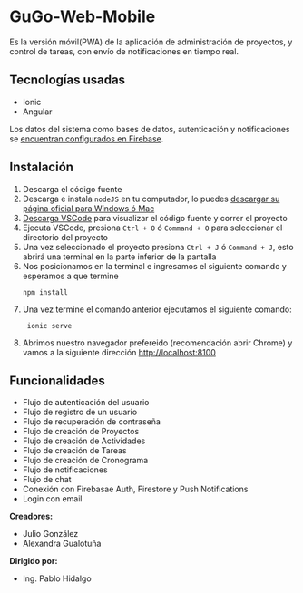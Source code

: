 # GuGo-Web-Mobile

Es la versión móvil(PWA) de la aplicación de administración de proyectos, y control de tareas, con envío de notificaciones en tiempo real.

## Tecnologías usadas

- Ionic
- Angular
  

Los datos del sistema como bases de datos, autenticación y notificaciones se [encuentran configurados en Firebase](https://firebase.google.com/).

## Instalación


1. Descarga el código fuente
2. Descarga e instala `nodeJS` en tu computador, lo puedes [descargar su página oficial para Windows ó Mac](https://nodejs.org/es/download/)
3. [Descarga VSCode](https://code.visualstudio.com/download) para visualizar el código fuente y correr el proyecto
4. Ejecuta VSCode, presiona `Ctrl + O` ó `Command + O` para seleccionar el directorio del proyecto
5. Una vez seleccionado el proyecto presiona `Ctrl + J` ó `Command + J`, esto abrirá una terminal en la parte inferior de la pantalla
6. Nos posicionamos en la terminal e ingresamos el siguiente comando y esperamos a que termine
   ```
   npm install
   ```
7. Una vez termine el comando anterior ejecutamos el siguiente comando:
   ```
    ionic serve
   ```
8. Abrimos nuestro navegador prefereido (recomendación abrir Chrome) y vamos a la siguiente dirección [http://localhost:8100](http://localhost:3000)

## Funcionalidades

- Flujo de autenticación del usuario
- Flujo de registro de un usuario
- Flujo de recuperación de contraseña
- Flujo de creación de Proyectos
- Flujo de creación de Actividades
- Flujo de creación de Tareas
- Flujo de creación de Cronograma
- Flujo de notificaciones
- Flujo de chat
- Conexión con Firebasae Auth, Firestore y Push Notifications
- Login con email

**Creadores:** 
- Julio González
- Alexandra Gualotuña

**Dirigido por:** 
- Ing. Pablo Hidalgo
               